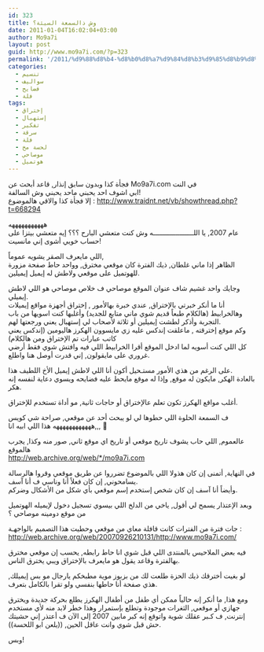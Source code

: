 ```yaml
---
id: 323
title: وش ذالسمعة السيئة؟
date: 2011-01-04T16:02:04+03:00
author: Mo9a7i
layout: post
guid: http://www.mo9a7i.com/?p=323
permalink: '/2011/%d9%88%d8%b4-%d8%b0%d8%a7%d9%84%d8%b3%d9%85%d8%b9%d8%a9-%d8%a7%d9%84%d8%b3%d9%8a%d8%a6%d8%a9%d8%9f/'
categories:
  - تنسيم
  - سواليف
  - فضايح
  - فلة
tags:
  - إختراق
  - إستهبال
  - تفكير
  - سرقة
  - فلة
  - لحسة مخ
  - موصاحي
  - هوتميل
---
```

فجأة كذا وبدون سابق إنذار, قاعد أبحث عن Mo9a7i.com في النت  
ابي اشوف احد يحبني ماحد يحبني وش السالفة!  
إلا فجأة كذا والاقي هالموضوع : <a href="http://www.traidnt.net/vb/showthread.php?t=668294" target="_blank">http://www.traidnt.net/vb/showthread.php?t=668294</a>

هههههههههههه  
عام 2007, يا اللــــــــــــــــــــه وش كنت متعشي البارح ؟؟؟ إيه متعشي بيتزا على حساب خويي أشوى إني مانسيت!

اللي مايعرف الصقر يشويه عموماً,  
الظاهر إذا ماني غلطان, ذيك الفترة كان موقعي مخترق, وواحد حاط صفحة مزورة للهوتميل على موقعي ولاطش له إيميل إيميلين.

وجايك واحد غشيم شاف عنوان الموقع موصاحي ف خلاص موصاحي هو اللي لاطش إيميلي.  
أنا ما أنكر خبرتي بالإختراق, عندي خبرة بهالأمور , إختراق أجهزة مواقع إيميلات وهالخرابيط (هالكلام طبعاً قديم شوي ماني متابع للجديد) وأغلبها كنت اسويها من باب التجربة وأذكر لطشت إيميلين أو ثلاثة لأصحاب لي إستهبال يعني ورجعتها لهم.  
وكم موقع إخترقته , ماعلقت إندكس عليه زي مايسوون الهكرز هاليومين (إندكس يعني كاتب عبارات تم الإختراق ومن هالكلام)  
كل اللي كنت أسويه لما ادخل الموقع أقرا الخرابيط اللي فيه وافتش شوي فقط أرضي غروري على مايقولون, إني قدرت أوصل هنا واطلع.

على الرغم من هذي الأمور مستـحيل أكون أنا اللي لاطش إيميل الأخ اللطيف هذا.  
بالعادة الهكر, مايكون له موقع, وإذا له موقع مايحط عليه فضايحه ويسوي دعاية لنفسه إنه هكر.

أغلب مواقع الهكرز تكون تعلم عالإختراق أو حاجات ثانية, مو أداة تستخدم للإختراق.

ف السمعة الحلوة اللي حطوها لي لو يبحث أحد عن موقعي, صراحة شي كويس ههههههههههههه هذا اللي ابيه انا,,, 🙁

عالعموم, اللي حاب يشوف تاريخ موقعي أو تاريخ اي موقع ثاني, صور منه وكذا, يجرب هالموقع  
 <a href="http://web.archive.org/web/*/mo9a7i.com" target="_blank">http://web.archive.org/web/*/mo9a7i.com</a>

في النهاية, أتمنى إن كان هذولا اللي بالموضوع تضرروا عن طريق موقعي وقروا هالرسالة يسامحوني, إن كان فعلاً أنا وناسي ف أنا آسف.  
وأيضاً أنا آسف إن كان شخص إستخدم إسم موقعي بأي شكل من الأشكال وضركم.

وبعد الإعتذار يسمح لي أقول, ياخي من الدلخ اللي بيسوي تسجيل دخول لإيميله الهوتميل من موقع دومينه موصاحي ؟

جات فترة من الفترات كانت قافلة معاي من موقعي وحطيت هذا التصميم بالواجهـة : <a href="http://web.archive.org/web/20070926210131/http://www.mo9a7i.com/" target="_blank">http://web.archive.org/web/20070926210131/http://www.mo9a7i.com/</a>

فيه بعض الملاحيس بالمنتدى اللي قبل شوي انا حاط رابطه, يحسب إن موقعي مخترق بهالفترة وقاعد يقول هو مايعرف بالإختراق ويبي يخترق الناس.

لو بغيت أخترقك ذيك الحزة طلعت لك من بزبوز موية مطبخكم يارجال مو بس إيميلك, هذي صفحة أنا حاطها بنفسي ولو تقرا بالكامل بتعرف.

ومع هذا, ما أنكر إنه حالياً ممكن أي طفل من أطفال الهكرز يطلع بحركة جديدة ويخترق جهازي أو موقعي, الثغرات موجودة وتطلع بإستمرار وهذا خطر لابد منه لأي مستخدم إنترنت, ف كـبر عقلك شوية واتوقع إنه كبر مابين 2007 إلى الآن ف أعتذر إني حشيتك حش قبل شوي وانت عاقل الحين, ((يلعن ابو اللحسة)).

وبس!
